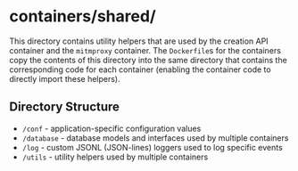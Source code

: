 # containers/shared/

This directory contains utility helpers that are used by the creation API container and the `mitmproxy` container.
The `Dockerfile`s for the containers copy the contents of this directory into the same directory that contains the corresponding code for each container (enabling the container code to directly import these helpers).

## Directory Structure

- `/conf` - application-specific configuration values
- `/database` - database models and interfaces used by multiple containers
- `/log` - custom JSONL (JSON-lines) loggers used to log specific events
- `/utils` - utility helpers used by multiple containers
